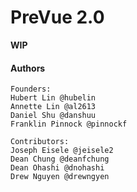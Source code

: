 # PreVue 2.0

**WIP**

#### Authors
```
Founders: 
Hubert Lin @hubelin
Annette Lin @al2613
Daniel Shu @danshuu
Franklin Pinnock @pinnockf

Contributors:
Joseph Eisele @jeisele2
Dean Chung @deanfchung
Dean Ohashi @dnohashi
Drew Nguyen @drewngyen
```

